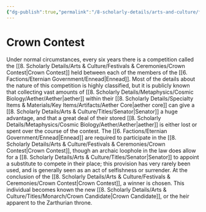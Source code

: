 ```yaml
---
{"dg-publish":true,"permalink":"/8-scholarly-details/arts-and-culture/festivals-and-ceremonies/crown-contest/","noteIcon":""}
---
```


# Crown Contest

Under normal circumstances, every six years there is a competition called the [[8. Scholarly Details/Arts & Culture/Festivals & Ceremonies/Crown Contest\|Crown Contest]] held between each of the members of the [[6. Factions/Eternian Government/Ennead\|Ennead]]. Most of the details about the nature of this competition is highly classified, but it is publicly known that collecting vast amounts of [[8. Scholarly Details/Metaphysics/Cosmic Biology/Aether/Aether\|aether]] within their [[8. Scholarly Details/Specialty Items & Materials/Key Items/Artifacts/Aether Core\|aether core]] can give a [[8. Scholarly Details/Arts & Culture/Titles/Senator\|Senator]] a huge advantage, and that a great deal of their stored [[8. Scholarly Details/Metaphysics/Cosmic Biology/Aether/Aether\|aether]] is either lost or spent over the course of the contest. The [[6. Factions/Eternian Government/Ennead\|Ennead]] are required to participate in the [[8. Scholarly Details/Arts & Culture/Festivals & Ceremonies/Crown Contest\|Crown Contest]], though an archaic loophole in the law does allow for a [[8. Scholarly Details/Arts & Culture/Titles/Senator\|Senator]] to appoint a substitute to compete in their place; this provision has very rarely been used, and is generally seen as an act of selfishness or surrender. At the conclusion of the [[8. Scholarly Details/Arts & Culture/Festivals & Ceremonies/Crown Contest\|Crown Contest]], a winner is chosen. This individual becomes known the new [[8. Scholarly Details/Arts & Culture/Titles/Monarch/Crown Candidate\|Crown Candidate]], or the heir apparent to the Zarthurian throne.